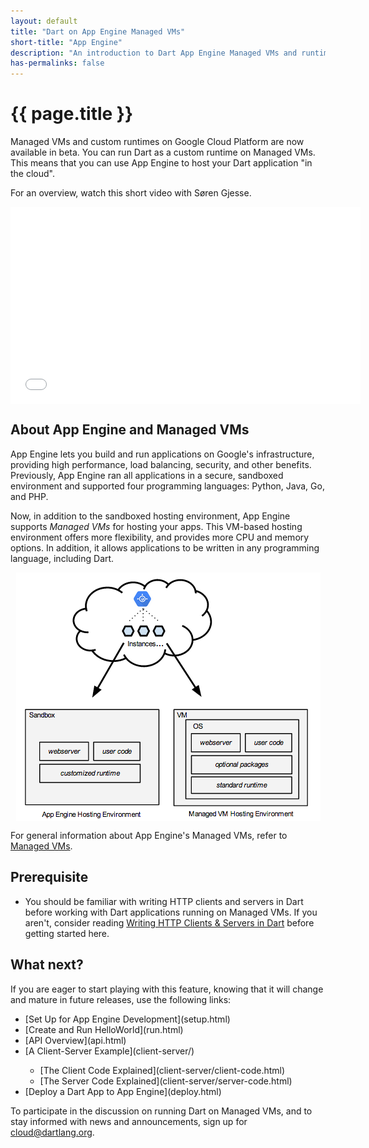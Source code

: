 ```yaml
---
layout: default
title: "Dart on App Engine Managed VMs"
short-title: "App Engine"
description: "An introduction to Dart App Engine Managed VMs and runtimes."
has-permalinks: false
---
```


# {{ page.title }}

Managed VMs and custom runtimes on Google Cloud Platform are
now available in beta.
You can run Dart as a custom runtime on Managed VMs.
This means that you can use App Engine to host
your Dart application "in the cloud".

For an overview, watch this short video with Søren Gjesse.

<iframe style="display:block;margin: 0 auto;" width="560" height="315" src="//www.youtube.com/embed/UqolCJsvD_g" frameborder="0" allowfullscreen></iframe>

## About App Engine and Managed VMs

App Engine lets you build and run applications on Google's
infrastructure, providing high performance, load balancing,
security, and other benefits.
Previously, App Engine ran all applications in a secure,
sandboxed environment and supported four programming languages:
Python, Java, Go, and PHP.

Now, in addition to the sandboxed hosting environment,
App Engine supports _Managed VMs_ for hosting your apps.
This VM-based hosting environment offers more flexibility, and
provides more CPU and memory options. In addition, it allows
applications to be written in any programming language,
including Dart.

<img src="images/vmhosting.png" style="display:block;margin: 0 auto;" alt="Sandboxes and VMs">

For general information about App Engine's Managed VMs, refer to
<a href="https://developers.google.com/appengine/docs/managed-vms/">
Managed VMs</a>.

## Prerequisite

* You should be familiar with writing HTTP clients and servers in Dart
before working with Dart applications running on Managed VMs.
If you aren't, consider reading
[Writing HTTP Clients & Servers in Dart](https://www.dartlang.org/docs/tutorials/httpserver/)
before getting started here.

## What next?

If you are eager to start playing with this feature, knowing that it
will change and mature in future releases, use the following links:

<ul markdown ="1">
<li markdown ="1">
[Set Up for App Engine Development](setup.html)
</li>

<li markdown="1">
[Create and Run HelloWorld](run.html)
</li>

<li markdown="1">
[API Overview](api.html)
</li>

<li markdown="1">
[A Client-Server Example](client-server/)
</li>

<ul markdown="a">
<li markdown="1">
[The Client Code Explained](client-server/client-code.html)
</li>
<li markdown="1">
[The Server Code Explained](client-server/server-code.html)
</li>
</ul>

<li markdown="1">
[Deploy a Dart App to App Engine](deploy.html)
</li>
</ul>

To participate in the discussion on running Dart on Managed VMs,
and to stay informed with news and announcements,
sign up for
[cloud@dartlang.org](https://groups.google.com/a/dartlang.org/forum/?fromgroups#!forum/cloud).

